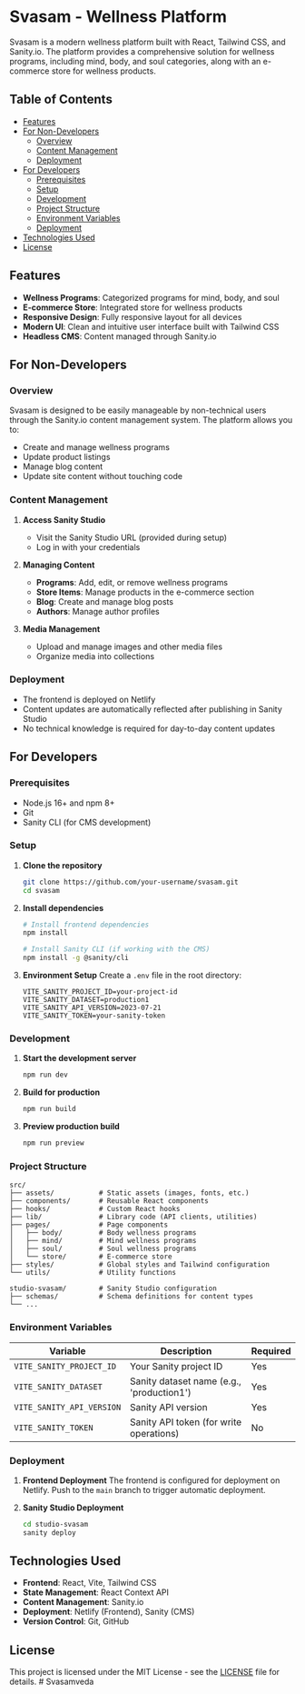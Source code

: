# Svasam - Wellness Platform

Svasam is a modern wellness platform built with React, Tailwind CSS, and Sanity.io. The platform provides a comprehensive solution for wellness programs, including mind, body, and soul categories, along with an e-commerce store for wellness products.

## Table of Contents
- [Features](#features)
- [For Non-Developers](#for-non-developers)
  - [Overview](#overview)
  - [Content Management](#content-management)
  - [Deployment](#deployment)
- [For Developers](#for-developers)
  - [Prerequisites](#prerequisites)
  - [Setup](#setup)
  - [Development](#development)
  - [Project Structure](#project-structure)
  - [Environment Variables](#environment-variables)
  - [Deployment](#deployment-1)
- [Technologies Used](#technologies-used)
- [License](#license)

## Features

- **Wellness Programs**: Categorized programs for mind, body, and soul
- **E-commerce Store**: Integrated store for wellness products
- **Responsive Design**: Fully responsive layout for all devices
- **Modern UI**: Clean and intuitive user interface built with Tailwind CSS
- **Headless CMS**: Content managed through Sanity.io

## For Non-Developers

### Overview
Svasam is designed to be easily manageable by non-technical users through the Sanity.io content management system. The platform allows you to:
- Create and manage wellness programs
- Update product listings
- Manage blog content
- Update site content without touching code

### Content Management
1. **Access Sanity Studio**
   - Visit the Sanity Studio URL (provided during setup)
   - Log in with your credentials

2. **Managing Content**
   - **Programs**: Add, edit, or remove wellness programs
   - **Store Items**: Manage products in the e-commerce section
   - **Blog**: Create and manage blog posts
   - **Authors**: Manage author profiles

3. **Media Management**
   - Upload and manage images and other media files
   - Organize media into collections

### Deployment
- The frontend is deployed on Netlify
- Content updates are automatically reflected after publishing in Sanity Studio
- No technical knowledge is required for day-to-day content updates

## For Developers

### Prerequisites
- Node.js 16+ and npm 8+
- Git
- Sanity CLI (for CMS development)

### Setup

1. **Clone the repository**
   ```bash
   git clone https://github.com/your-username/svasam.git
   cd svasam
   ```

2. **Install dependencies**
   ```bash
   # Install frontend dependencies
   npm install
   
   # Install Sanity CLI (if working with the CMS)
   npm install -g @sanity/cli
   ```

3. **Environment Setup**
   Create a `.env` file in the root directory:
   ```env
   VITE_SANITY_PROJECT_ID=your-project-id
   VITE_SANITY_DATASET=production1
   VITE_SANITY_API_VERSION=2023-07-21
   VITE_SANITY_TOKEN=your-sanity-token
   ```

### Development

1. **Start the development server**
   ```bash
   npm run dev
   ```

2. **Build for production**
   ```bash
   npm run build
   ```

3. **Preview production build**
   ```bash
   npm run preview
   ```

### Project Structure

```
src/
├── assets/           # Static assets (images, fonts, etc.)
├── components/       # Reusable React components
├── hooks/            # Custom React hooks
├── lib/              # Library code (API clients, utilities)
├── pages/            # Page components
│   ├── body/         # Body wellness programs
│   ├── mind/         # Mind wellness programs
│   ├── soul/         # Soul wellness programs
│   └── store/        # E-commerce store
├── styles/           # Global styles and Tailwind configuration
└── utils/            # Utility functions

studio-svasam/        # Sanity Studio configuration
├── schemas/          # Schema definitions for content types
└── ...
```

### Environment Variables

| Variable | Description | Required |
|----------|-------------|----------|
| `VITE_SANITY_PROJECT_ID` | Your Sanity project ID | Yes |
| `VITE_SANITY_DATASET` | Sanity dataset name (e.g., 'production1') | Yes |
| `VITE_SANITY_API_VERSION` | Sanity API version | Yes |
| `VITE_SANITY_TOKEN` | Sanity API token (for write operations) | No |

### Deployment

1. **Frontend Deployment**
   The frontend is configured for deployment on Netlify. Push to the `main` branch to trigger automatic deployment.

2. **Sanity Studio Deployment**
   ```bash
   cd studio-svasam
   sanity deploy
   ```

## Technologies Used

- **Frontend**: React, Vite, Tailwind CSS
- **State Management**: React Context API
- **Content Management**: Sanity.io
- **Deployment**: Netlify (Frontend), Sanity (CMS)
- **Version Control**: Git, GitHub

## License

This project is licensed under the MIT License - see the [LICENSE](LICENSE) file for details.
#   S v a s a m v e d a  
 